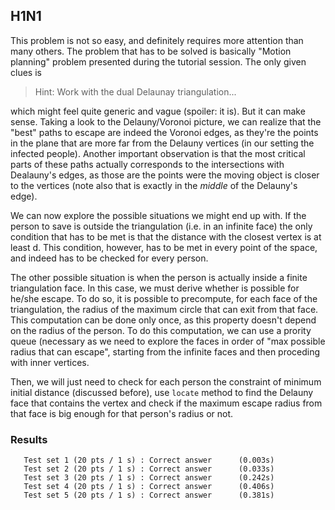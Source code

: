 ## H1N1
This problem is not so easy, and definitely requires more attention than many others. The problem that has to be solved is basically "Motion planning" problem presented during the tutorial session. The only given clues is

> Hint: Work with the dual Delaunay triangulation...

which might feel quite generic and vague (spoiler: it is). But it can make sense. Taking a look to the Delauny/Voronoi picture, we can realize that the "best" paths to escape are indeed the Voronoi edges, as they're the points in the plane that are more far from the Delauny vertices (in our setting the infected people). Another important observation is that the most critical parts of these paths actually corresponds to the intersections with Dealauny's edges, as those are the points were
the moving object is closer to the vertices (note also that is exactly in the *middle* of the Delauny's edge). 

We can now explore the possible situations we might end up with. If the person to save is outside the triangulation (i.e. in an infinite face) the only condition that has to be met is that the distance with the closest vertex is at least d. This condition, however, has to be met in every point of the space, and indeed has to be checked for every person. 

The other possible situation is when the person is actually inside a finite triangulation face. In this case, we must derive whether is possible for he/she escape. To do so, it is possible to precompute, for each face of the triangulation, the radius of the maximum circle that can exit from that face. This computation can be done only once, as this property doesn't depend on the radius of the person. To do this computation, we can use a prority queue (necessary as we
need to explore the faces in order of "max possible radius that can escape", starting from the infinite faces and then proceding with inner vertices. 

Then, we will just need to check for each person the constraint of minimum initial distance (discussed before), use `locate` method to find the Delauny face that contains the vertex and check if the maximum escape radius from that face is big enough for that person's radius or not.

### Results
```
   Test set 1 (20 pts / 1 s) : Correct answer      (0.003s)
   Test set 2 (20 pts / 1 s) : Correct answer      (0.033s)
   Test set 3 (20 pts / 1 s) : Correct answer      (0.242s)
   Test set 4 (20 pts / 1 s) : Correct answer      (0.406s)
   Test set 5 (20 pts / 1 s) : Correct answer      (0.381s)
```
